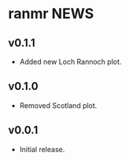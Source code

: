 # ranmr NEWS

## v0.1.1

- Added new Loch Rannoch plot.

## v0.1.0

- Removed Scotland plot.

## v0.0.1

- Initial release.
